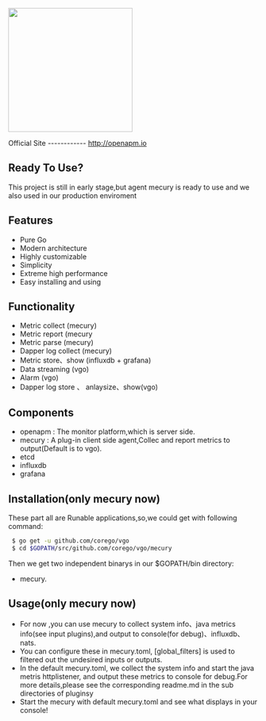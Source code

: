 <p align="left">
    <a href="https://vgo.io">
     <img  width="250" src="https://github.com/corego/vgo/blob/master/assets/images/vgo.png"></a>
</p>
Official Site
------------
<a href="http://vgo.io">http://openapm.io</a>

Ready To Use?
---------------
This project is still in early stage,but agent mecury is ready to use and we also used in our production enviroment

Features
------------
 - Pure Go
 - Modern architecture
 - Highly customizable
 - Simplicity
 - Extreme high performance
 - Easy installing and using

Functionality
-------------
 - Metric collect  (mecury)
 - Metric report  (mecury
 - Metric parse  (mecury)
 - Dapper log collect (mecury)
 - Metric store、show (influxdb + grafana)
 - Data streaming (vgo)
 - Alarm  (vgo)
 - Dapper log store 、 anlaysize、show(vgo)

Components
------------
 - openapm : The monitor platform,which is server side. 
 - mecury : A plug-in client side agent,Collec and report metrics to output(Default is to vgo).
 - etcd
 - influxdb
 - grafana
 
Installation(only mecury now)
------------
These part all are Runable applications,so,we could get with following command:  </br>
   ```bash
    $ go get -u github.com/corego/vgo
    $ cd $GOPATH/src/github.com/corego/vgo/mecury
   ```
Then we get two independent binarys in our $GOPATH/bin directory: 
   *  mecury.


Usage(only mecury now)
------------
 - For now ,you can use mecury to collect system info、java metrics info(see input plugins),and output to console(for debug)、influxdb、nats.
 - You can configure these in mecury.toml, [global_filters] is used to filtered out the undesired inputs or outputs.
 - In the default mecury.toml, we collect the system info and start the java metris httplistener, 
 and output these metrics to console for debug.For more details,please see the corresponding readme.md in 
the sub directories of pluginsy
 - Start the mecury with default mecury.toml and see what displays in your console!
